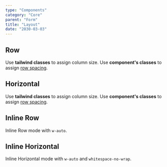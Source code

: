 ```yaml
---
type: "Components"
category: "Core"
parent: "Form"
title: "Layout"
date: "2030-03-03"
---
```


## Row

Use **tailwind classes** to assign column size. Use **component's classes** to assign [row spacing](/components/core/row/content#space).

<script type="text/plain" class="language-markup">
  <form>
    <div class="row row-space-x-4 row-space-y-3">

      <div class="w-full">
        <label class="label mb-3" for="my-input">
          <!-- content -->
        </label>
        <input type="text" class="input" id="my-input" name="my-input"/>
      </div>
    
    </div>
  </form>
</script>

<demo>
  <demovanilla src="vanilla/components/core/form/mode-row">
  </demovanilla>
</demo>

## Horizontal

Use **tailwind classes** to assign column size. Use **component's classes** to assign [row spacing](/components/core/row/content#space).

<script type="text/plain" class="language-markup">
<form>
  <div class="row row-space-x-4 row-space-y-3">

    <div class="w-full">
      <div class="row row-space-2">
        <div class="w-full sm:w-2/12 sm:self-center">
          <label class="label mb-3 sm:mb-0" for="my-input">
            <!-- content -->
          </label>
        </div>
        <div class="w-full sm:w-10/12 sm:self-center">
          <input type="text" class="input" id="my-input" name="my-input"/>
        </div>
      </div>
    </div>
    
  </div>
</div>
</script>

<demo>
  <demovanilla src="vanilla/components/core/form/mode-horizontal">
  </demovanilla>
</demo>

## Inline Row

Inline Row mode with `w-auto`.

<script type="text/plain" class="language-markup">
  <form>
    <div class="row row-space-x-4 row-space-y-3">

      <div class="w-full sm:w-auto">
        <label class="label mb-3" for="my-input">
          <!-- content -->
        </label>
        <input type="text" class="input" id="my-input" name="my-input"/>
      </div>
    
    </div>
  </form>
</script>

<demo>
  <demovanilla src="vanilla/components/core/form/mode-inline-row">
  </demovanilla>
</demo>

## Inline Horizontal

Inline Horizontal mode with `w-auto` and `whitespace-no-wrap`.

<script type="text/plain" class="language-markup">
<form>
  <div class="row row-space-x-4 row-space-y-3">

    <div class="w-full sm:w-auto">
      <div class="row row-space-2">
        <div class="w-full sm:w-auto sm:self-center">
          <label class="label mb-3 sm:mb-0 whitespace-no-wrap" for="my-input">
            <!-- content -->
          </label>
        </div>
        <div class="w-full sm:w-auto sm:self-center">
          <input type="text" class="input" id="my-input" name="my-input"/>
        </div>
      </div>
    </div>
    
  </div>
</div>
</script>

<demo>
  <demovanilla src="vanilla/components/core/form/mode-inline-horizontal">
  </demovanilla>
</demo>
